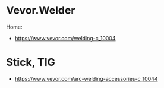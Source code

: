 # Vevor.Welder
Home:
- https://www.vevor.com/welding-c_10004

# Stick, TIG
- https://www.vevor.com/arc-welding-accessories-c_10044
